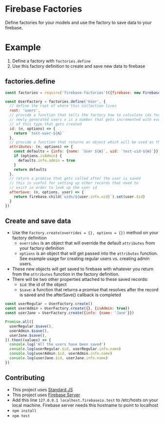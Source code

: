 # Firebase Factories

Define factories for your models and use the factory to save data to your firebase.

# Example

1. Define a factory with `factories.define`
2. Use this factory definition to create and save new data to firebase

## factories.define

```javascript
const factories = require('firebase-factories')({firebase: new Firebase(<my-firebase-root>)})

const UserFactory = factories.define('User', {
  // define the root of where this collection lives
  root: 'users',
  // provide a function that tells the factory how to calculate ids for the
  // newly generated users n is a number that gets incremented with every factory
  // of this type that gets created
  id: (n, options) => {
    return `test-user-${n}`
  },
  // provide a function that returns an object which will be used as the user record
  attributes: (n, options) => {
    const defaults = {info: {name: `User ${n}`, uid: `test-uid-${n}`}}
    if (options.isAdmin) {
      defaults.info.admin = true
    }
    return defaults
  },
  // return a promise that gets called after the user is saved
  // this is useful for setting up other records that need to 
  // exist in order to look up the user id
  afterSave: (n, options, user) => {
    return firebase.child(`uids/${user.info.uid}`).set(user.$id)
  }
})
```

## Create and save data
* Use the `Factory.create(overrides = {}, options = {})` method on your factory definition
  - `overrides` is an object that will override the default `attributes` from your factory definition
  - `options` is an object that will get passed into the `attributes` function. See example usage for creating regular users vs. creating admin users.
* These new objects will get saved to firebase with whatever you return from the `attributes` function in the factory definition.
* There will be two other properties attached to these saved records:
  - `$id`: the id of the object
  - `$save`: a function that returns a promise that resolves after the record is saved and the afterSave() callback is completed


```javascript
const userRegular = UserFactory.create()
const userAdmin = UserFactory.create({}, {isAdmin: true})
const userJane = UserFactory.create({info: {name: 'Jane'}})

Promise.all([
  userRegular.$save(), 
  userAdmin.$save(), 
  userJane.$save(), 
]).then((values) => {
  console.log('All the users have been saved')
  console.log(userRegular.$id, userRegular.info.name)
  console.log(userAdmin.$id, userAdmin.info.name)
  console.log(userJane.$id, userJane.info.name)
})
```

## Contributing

* This project uses [Standard JS](http://standardjs.com/)
* This project uses [Firebase Server](https://github.com/urish/firebase-server)
* Add this line `127.0.0.1 localhost.firebaseio.test` to /etc/hosts on your local machine. Firebase server needs this hostname to point to localhost
* `npm install`
* `npm test`
